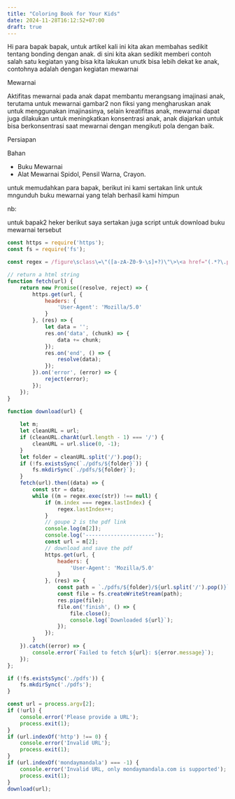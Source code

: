 ```yaml
---
title: "Coloring Book for Your Kids"
date: 2024-11-28T16:12:52+07:00
draft: true
---
```


Hi para bapak bapak, untuk artikel kali ini kita akan membahas sedikit tentang bonding dengan anak. di sini kita akan sedikit memberi contoh salah satu kegiatan yang bisa kita lakukan unutk bisa lebih dekat ke anak, contohnya adalah dengan kegiatan mewarnai

Mewarnai

Aktifitas mewarnai pada anak dapat membantu merangsang imajinasi anak, terutama untuk mewarnai gambar2 non fiksi yang mengharuskan anak untuk menggunakan imajinasinya, selain kreatifitas anak, mewarnai dapat juga dilakukan untuk meningkatkan konsentrasi anak, anak diajarkan untuk bisa berkonsentrasi saat mewarnai dengan mengikuti pola dengan baik.

Persiapan

Bahan
 - Buku Mewarnai
 - Alat Mewarnai Spidol, Pensil Warna, Crayon.

untuk memudahkan para bapak, berikut ini kami sertakan link untuk mngunduh buku mewarnai yang telah berhasil kami himpun

<LINK>

nb:

untuk bapak2 heker berikut saya sertakan juga script untuk download buku mewarnai tersebut


```js
const https = require('https');
const fs = require('fs');

const regex = /figure\sclass\=\"([a-zA-Z0-9-\s]+?)\"\>\<a href="(.*?\.pdf)"/gm;

// return a html string
function fetch(url) {
    return new Promise((resolve, reject) => {
        https.get(url, {
            headers: {
                'User-Agent': 'Mozilla/5.0'
            }
        }, (res) => {
            let data = '';
            res.on('data', (chunk) => {
                data += chunk;
            });
            res.on('end', () => {
                resolve(data);
            });
        }).on('error', (error) => {
            reject(error);
        });
    });
}

function download(url) {
    
    let m;
    let cleanURL = url;
    if (cleanURL.charAt(url.length - 1) === '/') {
        cleanURL = url.slice(0, -1);
    }
    let folder = cleanURL.split('/').pop();
    if (!fs.existsSync(`./pdfs/${folder}`)) {
        fs.mkdirSync(`./pdfs/${folder}`);
    }
    fetch(url).then((data) => {
        const str = data;
        while ((m = regex.exec(str)) !== null) {
            if (m.index === regex.lastIndex) {
                regex.lastIndex++;
            }
            // goupe 2 is the pdf link
            console.log(m[2]);
            console.log('----------------------');
            const url = m[2];
            // download and save the pdf
            https.get(url, {
                headers: {
                    'User-Agent': 'Mozilla/5.0'
                }
            }, (res) => {
                const path = `./pdfs/${folder}/${url.split('/').pop()}`;
                const file = fs.createWriteStream(path);
                res.pipe(file);
                file.on('finish', () => {
                    file.close();
                    console.log(`Downloaded ${url}`);
                });
            });
        }
    }).catch((error) => {
        console.error(`Failed to fetch ${url}: ${error.message}`);
    });
};

if (!fs.existsSync('./pdfs')) {
    fs.mkdirSync('./pdfs');
}

const url = process.argv[2];
if (!url) {
    console.error('Please provide a URL');
    process.exit(1);
}
if (url.indexOf('http') !== 0) {
    console.error('Invalid URL');
    process.exit(1);
}
if (url.indexOf('mondaymandala') === -1) {
    console.error('Invalid URL, only mondaymandala.com is supported');
    process.exit(1);
}
download(url);
```


```shell
